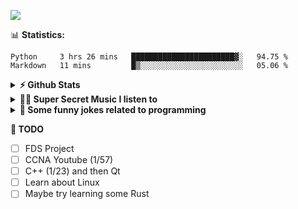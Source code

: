 ![](https://visitor-badge.glitch.me/badge?page_id=gpk2000)

📊 **Statistics:**
<!--START_SECTION:waka-->
```text
Python     3 hrs 26 mins   ███████████████████████▓░   94.75 % 
Markdown   11 mins         █▒░░░░░░░░░░░░░░░░░░░░░░░   05.06 % 
```
<!--END_SECTION:waka-->

<details>	
  <summary><b>⚡ Github Stats</b></summary>

<img height="180em" src="https://github-readme-stats.vercel.app/api?username=gpk2000&show_icons=true&&theme=radical&hide_border=true" />
<img height="180em" src="https://github-readme-stats.vercel.app/api/top-langs/?username=gpk2000&exclude_repo=KNN-Image-Classification&show_icons=true&hide_border=true&layout=compact&langs_count=8&theme=radical"/>
</details>

<details>
  <summary><b>🕵️‍♂️ Super Secret Music I listen to</b></summary>
  <img height="150em" src="https://spotify-github-profile.vercel.app/api/view.svg?uid=slzb129m72yeufhkw43ieulup&cover_image=false&theme=default" />
</details>

<details>
  <summary><b>🙂 Some funny jokes related to programming</b></summary>
  <img src="https://readme-jokes.vercel.app/api" alt="Jokes Card"/>
</details>

**📝 TODO**
 - [ ] FDS Project
 - [ ] CCNA Youtube (1/57)
 - [ ] C++ (1/23) and then Qt
 - [ ] Learn about Linux
 - [ ] Maybe try learning some Rust
